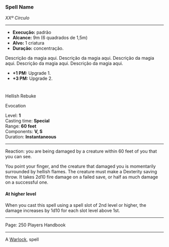 ### Spell Name
*XXº Círculo*
___
- **Execução:** padrão
- **Alcance:** 9m (6 quadrados de 1,5m)
- **Alvo:** 1 criatura
- **Duração:** concentração.

Descrição da magia aqui. Descrição da magia aqui. Descrição da magia aqui. Descrição da magia aqui. Descrição da magia aqui.

- **+1 PM:** Upgrade 1.
- **+3 PM:** Upgrade 2.
#   
Hellish Rebuke

Evocation

Level: **1**  
Casting time: **Special**  
Range: **60 feet**  
Components: **V, S**  
Duration: **Instantaneous**  

---

Reaction: you are being damaged by a creature within 60 feet of you that you can see.  
  
You point your finger, and the creature that damaged you is momentarily surrounded by hellish flames. The creature must make a Dexterity saving throw. It takes 2d10 fire damage on a failed save, or half as much damage on a successful one.

#### At higher level

When you cast this spell using a spell slot of 2nd level or higher, the damage increases by 1d10 for each slot level above 1st.

---

Page: 250 Players Handbook

---

A [Warlock](https://www.dnd-spells.com/spells/class/Warlock), spell